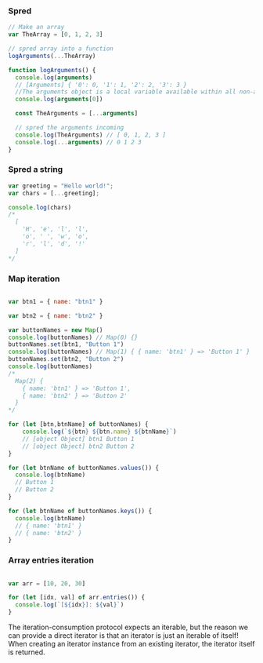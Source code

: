 ### Spred

```js
// Make an array
var TheArray = [0, 1, 2, 3]

// spred array into a function
logArguments(...TheArray)

function logArguments() {
  console.log(arguments)
  // [Arguments] { '0': 0, '1': 1, '2': 2, '3': 3 }
  //The arguments object is a local variable available within all non-arrow functions.
  console.log(arguments[0])

  const TheArguments = [...arguments]

  // spred the arguments incoming
  console.log(TheArguments) // [ 0, 1, 2, 3 ]
  console.log(...arguments) // 0 1 2 3
}

```

### Spred a string

```js
var greeting = "Hello world!";
var chars = [...greeting];

console.log(chars)
/* 
  [
    'H', 'e', 'l', 'l',
    'o', ' ', 'w', 'o',
    'r', 'l', 'd', '!'
  ]
*/
```

### Map iteration

```js

var btn1 = { name: "btn1" }

var btn2 = { name: "btn2" }

var buttonNames = new Map()
console.log(buttonNames) // Map(0) {}
buttonNames.set(btn1, "Button 1")
console.log(buttonNames) // Map(1) { { name: 'btn1' } => 'Button 1' }
buttonNames.set(btn2, "Button 2")
console.log(buttonNames)
/*
  Map(2) {
    { name: 'btn1' } => 'Button 1',
    { name: 'btn2' } => 'Button 2'
  }
*/

for (let [btn,btnName] of buttonNames) {
    console.log(`${btn} ${btn.name} ${btnName}`)
    // [object Object] btn1 Button 1
    // [object Object] btn2 Button 2
}

for (let btnName of buttonNames.values()) {
  console.log(btnName)
  // Button 1
  // Button 2
}

for (let btnName of buttonNames.keys()) {
  console.log(btnName)
  // { name: 'btn1' }
  // { name: 'btn2' }
}
```

### Array entries iteration

```js

var arr = [10, 20, 30]

for (let [idx, val] of arr.entries()) {
  console.log(`[${idx}]: ${val}`)
}

```

The iteration-consumption protocol expects an iterable, but the reason we can provide a direct iterator is that an iterator is just an iterable of itself! When creating an iterator instance from an existing iterator, the iterator itself is returned.

